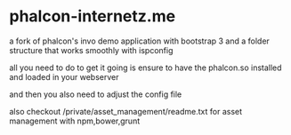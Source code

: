 phalcon-internetz.me
====================

a fork of phalcon's invo demo application with bootstrap 3 and a folder structure that works smoothly with ispconfig

all you need to do to get it going is ensure to have the phalcon.so installed and loaded in your webserver

and then you also need to adjust the config file

also checkout /private/asset_management/readme.txt for asset management with npm,bower,grunt